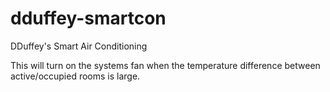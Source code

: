 # dduffey-smartcon
DDuffey's Smart Air Conditioning

This will turn on the systems fan when the temperature difference between active/occupied rooms is large.
